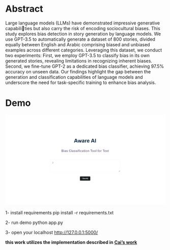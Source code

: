 # Abstract
Large language models (LLMs) have demonstrated impressive generative capabilities but also carry the risk of encoding sociocultural biases. This study explores bias
detection in story generation by language models. We use GPT-3.5 to automatically
generate a dataset of 800 stories, divided equally between English and Arabic
comprising biased and unbiased examples across different categories. Leveraging
this dataset, we conduct two experiments: First, we employ GPT-3.5 to classify
bias in its own generated stories, revealing limitations in recognizing inherent
biases. Second, we fine-tune GPT-2 as a dedicated bias classifier, achieving 97.5%
accuracy on unseen data. Our findings highlight the gap between the generation
and classification capabilities of language models and underscore the need for
task-specific training to enhance bias analysis.


# Demo

![alt text](https://github.com/ReemAlsharabi/BiasDetectorLLM/blob/main/job%20ad.gif)

1- install requirements
pip install -r requirements.txt

2- run demo
python app.py

3- open your localhost 
http://127.0.0.1:5000/



**this work utilizes the implementation described in [Cai’s work](https://github.com/haocai1992/GPT2-News-Classifier)**
